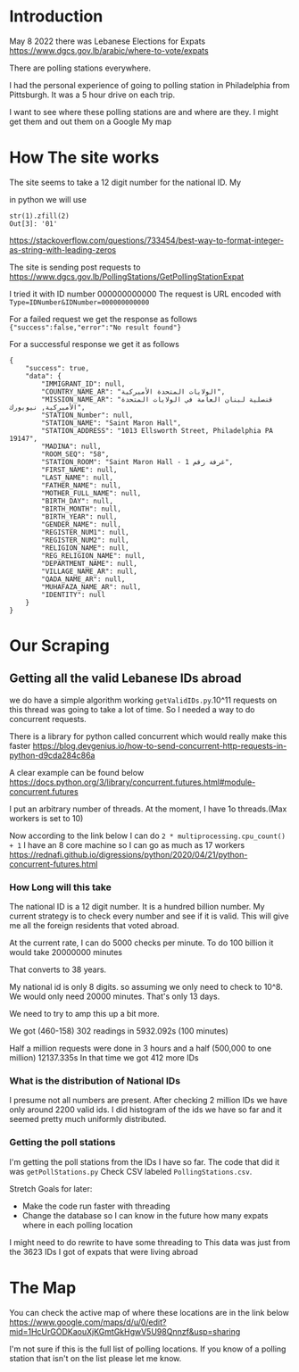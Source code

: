 # Introduction
May 8 2022 there was Lebanese Elections for Expats
https://www.dgcs.gov.lb/arabic/where-to-vote/expats

There are polling stations everywhere.

I had the personal experience of going to polling station in Philadelphia from Pittsburgh. It was a 5 hour drive on each trip.

I want to see where these polling stations are and where are they.
I might get them and out them on a Google My map

# How The site works
The site seems to take a 12 digit number for the national ID. My

in python we will use
```
str(1).zfill(2)
Out[3]: '01'
```
https://stackoverflow.com/questions/733454/best-way-to-format-integer-as-string-with-leading-zeros

The site is sending post requests to
https://www.dgcs.gov.lb/PollingStations/GetPollingStationExpat

I tried it with ID number 000000000000
The request is URL encoded with
`Type=IDNumber&IDNumber=000000000000`

For a failed request we get the response as follows
`{"success":false,"error":"No result found"}`

For a successful response we get it as follows
```
{
    "success": true,
    "data": {
        "IMMIGRANT_ID": null,
        "COUNTRY_NAME_AR": "الولايات المتحدة الأميركية",
        "MISSION_NAME_AR": "قنصلية لبنان العامة في الولايات المتحدة الأميركية, نيويورك",
        "STATION_Number": null,
        "STATION_NAME": "Saint Maron Hall",
        "STATION_ADDRESS": "1013 Ellsworth Street, Philadelphia PA 19147",
        "MADINA": null,
        "ROOM_SEQ": "58",
        "STATION_ROOM": "Saint Maron Hall - غرفة رقم 1",
        "FIRST_NAME": null,
        "LAST_NAME": null,
        "FATHER_NAME": null,
        "MOTHER_FULL_NAME": null,
        "BIRTH_DAY": null,
        "BIRTH_MONTH": null,
        "BIRTH_YEAR": null,
        "GENDER_NAME": null,
        "REGISTER_NUM1": null,
        "REGISTER_NUM2": null,
        "RELIGION_NAME": null,
        "REG_RELIGION_NAME": null,
        "DEPARTMENT_NAME": null,
        "VILLAGE_NAME_AR": null,
        "QADA_NAME_AR": null,
        "MUHAFAZA_NAME_AR": null,
        "IDENTITY": null
    }
}
```
# Our Scraping
## Getting all the valid Lebanese IDs abroad
we do have a simple algorithm working `getValidIDs.py`.10^11 requests on this thread was going to take a lot of time. So I needed a way to do concurrent requests.

There is a library for python called concurrent which would really make this faster
https://blog.devgenius.io/how-to-send-concurrent-http-requests-in-python-d9cda284c86a

A clear example can be found below
https://docs.python.org/3/library/concurrent.futures.html#module-concurrent.futures

I put an arbitrary number of threads. At the moment, I have 1o threads.(Max workers is set to 10)

Now according to the link below I can do `2 * multiprocessing.cpu_count() + 1`
I have an 8 core machine so I can go as much as 17 workers
https://rednafi.github.io/digressions/python/2020/04/21/python-concurrent-futures.html

### How Long will this take
The national ID is a 12 digit number. It is a hundred billion number.
My current strategy is to check every number and see if it is valid.
This will give me all the foreign residents that voted abroad.

At the current rate, I can do 5000 checks per minute.
To do 100 billion it would take
20000000 minutes

That converts to 38 years.

My national id is only 8 digits.
so assuming we only need to check to 10^8.
We would only need 20000 minutes.
That's only 13 days.

We need to try to amp this up a bit more.

We got (460-158) 302 readings in
5932.092s (100 minutes)

Half a million requests were done in 3 hours and a half (500,000 to one million)
12137.335s
In that time we got 412 more IDs

### What is the distribution of National IDs
I presume not all numbers are present. After checking 2 million IDs we have only around 2200 valid ids.
I did histogram of the ids we have so far and it seemed pretty much uniformly distributed.

### Getting the poll stations
I'm getting the poll stations from the IDs I have so far.
The code that did it was `getPollStations.py`
Check CSV labeled `PollingStations.csv`.

Stretch Goals for later:
* Make the code run faster with threading
* Change the database so I can know in the future how many expats where in each polling location

I might need to do rewrite to have some threading to
This data was just from the 3623 IDs I got of expats that were living abroad

# The Map
You can check the active map of where these locations are in the link below
https://www.google.com/maps/d/u/0/edit?mid=1HcUrGODKaouXjKGmtGkHgwV5U98Qnnzf&usp=sharing

I'm not sure if this is the full list of polling locations. If you know of a polling station that isn't on the list please let me know.

